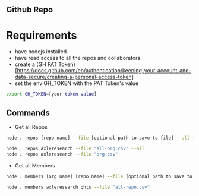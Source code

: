 ## Github Repo

# Requirements
- have nodejs installed.
- have read access to all the repos and collaborators.
- create a (GH PAT Token)[https://docs.github.com/en/authentication/keeping-your-account-and-data-secure/creating-a-personal-access-token]
- set the env GH_TOKEN with the PAT Token's value
```sh
export GH_TOKEN=[your token value]
```

## Commands
- Get all Repos
```sh
node . repos [repo name] --file [optional path to save to file] --all [optional includes all the repo members]

node . repos axleresearch --file "all-org.csv" --all
node . repos axleresearch --file "org.csv"
```

- Get all Members
```sh
node . members [org name] [repo name] --file [optional path to save to file]

node . members axleresearch qhts --file "all-repo.csv"
```
